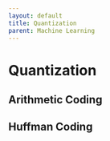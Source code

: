 ```yaml
---
layout: default
title: Quantization
parent: Machine Learning
---
```

# Quantization



## Arithmetic Coding


## Huffman Coding



